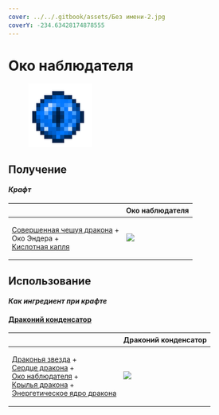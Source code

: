 ```yaml
---
cover: ../../.gitbook/assets/Без имени-2.jpg
coverY: -234.63428174878555
---
```


# Око наблюдателя

<figure><img src="../../.gitbook/assets/call_of_the_watcher_128.png" alt=""><figcaption></figcaption></figure>

## Получение

#### _Крафт_

| ㅤ                                                                                                                                 |  Око наблюдателя                                      |
| --------------------------------------------------------------------------------------------------------------------------------- | ----------------------------------------------------- |
| <p><a href="aquatic_dragon_scale.md">Совершенная чешуя дракона</a> +<br>Око Эндера +<br><a href="acid.md">Кислотная капля</a></p> | ![](../../.gitbook/assets/call\_of\_the\_watcher.png) |

## Использование

#### _Как ингредиент при крафте_

#### [Драконий конденсатор](draconic_capacitor.md)

| ㅤ                                                                                                                                                                                                                                                                                         |  Драконий конденсатор                              |
| ----------------------------------------------------------------------------------------------------------------------------------------------------------------------------------------------------------------------------------------------------------------------------------------- | -------------------------------------------------- |
| <p><a href="dragon_star.md">Драконья звезда</a> +<br><a href="dragon_heart.md">Сердце дракона</a> +<br><a href="call_of_the_watcher.md">Око наблюдателя</a> +<br><a href="dragon_elytra.md">Крылья дракона</a> +<br><a href="draconic_energy_core.md">Энергетическое ядро дракона</a></p> | ![](../../.gitbook/assets/draconic\_capacitor.png) |

